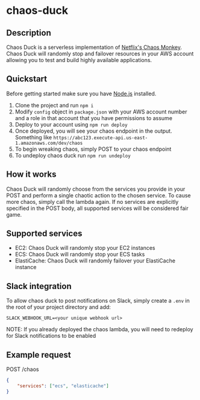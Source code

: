 # chaos-duck

## Description

Chaos Duck is a serverless implementation of [Netflix's Chaos Monkey](https://github.com/Netflix/chaosmonkey). Chaos Duck will randomly stop and failover resources in your AWS account allowing you to test and build highly available applications.

## Quickstart

Before getting started make sure you have [Node.js](https://nodejs.org) installed.

1. Clone the project and run `npm i`
2. Modify `config` object in `package.json` with your AWS account number and a role in that account that you have permissions to assume
3. Deploy to your account using `npm run deploy`
4. Once deployed, you will see your chaos endpoint in the output. Something like `https://abc123.execute-api.us-east-1.amazonaws.com/dev/chaos`
5. To begin wreaking chaos, simply POST to your chaos endpoint
6. To undeploy chaos duck run `npm run undeploy`

## How it works

Chaos Duck will randomly choose from the services you provide in your POST and perform a single chaotic action to the chosen service. To cause more chaos, simply call the lambda again. If no services are explicitly specified in the POST body, all supported services will be considered fair game.

## Supported services

- EC2: Chaos Duck will randomly stop your EC2 instances
- ECS: Chaos Duck will randomly stop your ECS tasks
- ElastiCache: Chaos Duck will randomly failover your ElastiCache instance

## Slack integration

To allow chaos duck to post notifications on Slack, simply create a `.env` in the root of your project directory and add:

```text
SLACK_WEBHOOK_URL=<your unique webhook url>
```

NOTE: If you already deployed the chaos lambda, you will need to redeploy for Slack notifications to be enabled

## Example request

POST /chaos

```json
{
    "services": ["ecs", "elasticache"]
}
```

